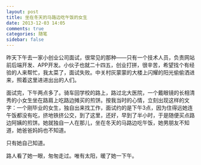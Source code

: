 ```yaml
---
layout: post
title: 坐在冬天的马路边吃午饭的女生
date: 2013-12-03 14:05
comments: true
categories: 随笔
sidebar: false
---
```


昨天下午去一家小创业公司面试，很常见的那种——只有一个技术人员，负责网站前后端开发、APP开发。小伙子也就二十四五，创业打拼，很辛苦，希望找个有经验的人来帮忙，我太菜了，面试失败。中关村灰蒙蒙的大楼上闪耀的阳光偷偷洒进来，照着这里进进出出的人们。

面试完，下午两点多了。骑车回学校的路上，路过北大医院，一个戴眼镜的长相清秀的小女生坐在路肩上吃路边摊买的煎饼。按我当时的心情，立刻出现这样的文字：一个刚毕业的女生，独自出来找工作，面试约的是下午3点，因为住得远她连午饭都没有吃，挤地铁挤公交，到了这里，还好，早到了半小时，于是随便买点路边阿姨的煎饼。她就独自一人在那儿，坐在冬天的马路边吃午饭，她男朋友不知道，她爸爸妈妈也不知道。

只有她自己知道。

路人看了她一眼，匆匆走过。唯有太阳，暖了她一下午。
